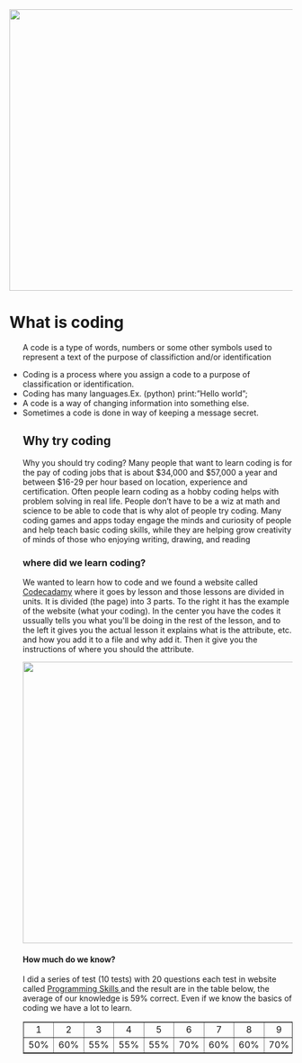 <!DOCTYPE html>
<html>
<link>
<head>
 <title>Creating Website using Coding</title>

</head>
<body>
<img src="https://encrypted-tbn2.gstatic.com/images?q=tbn:ANd9GcQUNbEmLECIix1hpqxY6SUpbxE9FjD3ZS08Yc7Jg35t9c72efTHpg" height="500" width="900">
<h1>What is coding</h1> 
<ul>
<p>A code is a type of words, numbers or some other symbols used to represent a text of the purpose of classifiction and/or identification</p>
  <li>Coding is a process where you assign a code to a purpose of classification or identification.</li>
  <li>Coding has many languages.Ex. (python) print:”Hello world”;</li>
  <li>A code is a way of changing information into something else.</li>
  <li>Sometimes a code is done in way of keeping a message secret.</li>
<h2>Why try coding</h2>
<p> Why you should try coding? Many people that want to learn coding is for the pay of coding jobs that is about $34,000 and $57,000 a year and between $16-29 per hour based on location, experience and certification. Often people learn coding as a hobby coding helps with problem solving in real life. People don’t have to be a wiz at math and science to be able to code that is why alot of people try coding. Many coding games and apps today engage the minds and curiosity of people and help teach basic coding skills, while they are helping grow creativity of  minds of those who enjoying writing, drawing, and reading</p>

<h3>where did we learn coding?</h3>
<p>We wanted to learn how to code and we found a website called <a href="https://www.codecademy.com/ ">Codecadamy</a> where it goes by lesson and those lessons are divided in units. It is divided (the page) into 3 parts. To the right it has the example of the website (what your coding). In the center you have the codes it ussually tells you what you'll be doing in the rest of the lesson, and to the left it gives you the actual lesson it explains what is the attribute, etc. and how you add it to a file and why add it. Then it give you the instructions of where you should the attribute.</p>

<img src="http://www.lifelivedhere.com/wp-content/uploads/2015/04/Site-Example-1024x843.png" height="500" width="1000">

<h4>How much do we know?</h4> 
<p>  I did a series of test (10 tests) with 20 questions each test in website called <a href="http://www.pskills.org/ ">Programming Skills </a> and the result are in the table below, the average of our knowledge is 59% correct. Even if we know the basics of coding we have a lot to learn. 

<table cellspacing="0" cellpadding="0" border="1">
<tr>
  <td width="100" align="center">1</td>
  <td width="100" align="center">2</td>
  <td width="100" align="center">3</td>
  <td width="100" align="center">4</td>
  <td width="100" align="center">5</td>
  <td width="100" align="center">6</td>
  <td width="100" align="center">7</td>
  <td width="100" align="center">8</td>
  <td width="100" align="center">9</td>
  <td width="100" align="center">10</td>
</tr>
<tr>
  <td width="100" align="center">50%</td>
  <td width="100" align="center">60%</td>
  <td width="100" align="center">55%</td>
  <td width="100" align="center">55%</td>
  <td width="100" align="center">55%</td>
  <td width="100" align="center">70%</td>
  <td width="100" align="center">60%</td>
  <td width="100" align="center">60%</td>
  <td width="100" align="center">70%</td>
  <td width="100" align="center">55%</td>
  </tr>
</table>
<h5>
